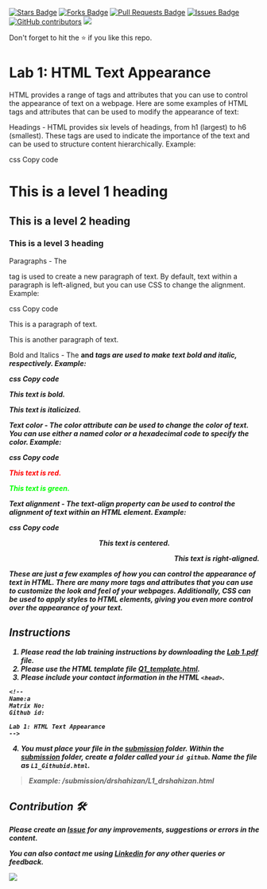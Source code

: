<a href="https://github.com/drshahizan/learn-php/stargazers"><img src="https://img.shields.io/github/stars/drshahizan/learn-php" alt="Stars Badge"/></a>
<a href="https://github.com/drshahizan/learn-php/network/members"><img src="https://img.shields.io/github/forks/drshahizan/learn-php" alt="Forks Badge"/></a>
<a href="https://github.com/drshahizan/learn-php/pulls"><img src="https://img.shields.io/github/issues-pr/drshahizan/learn-php" alt="Pull Requests Badge"/></a>
<a href="https://github.com/drshahizan/learn-php/issues"><img src="https://img.shields.io/github/issues/drshahizan/learn-php" alt="Issues Badge"/></a>
<a href="https://github.com/drshahizan/learn-php/graphs/contributors"><img alt="GitHub contributors" src="https://img.shields.io/github/contributors/drshahizan/learn-php?color=2b9348"></a>
![](https://visitor-badge.glitch.me/badge?page_id=drshahizan/learn-php)

Don't forget to hit the :star: if you like this repo.

# Lab 1: HTML Text Appearance

HTML provides a range of tags and attributes that you can use to control the appearance of text on a webpage. Here are some examples of HTML tags and attributes that can be used to modify the appearance of text:

Headings - HTML provides six levels of headings, from h1 (largest) to h6 (smallest). These tags are used to indicate the importance of the text and can be used to structure content hierarchically.
Example:

css
Copy code
<h1>This is a level 1 heading</h1>
<h2>This is a level 2 heading</h2>
<h3>This is a level 3 heading</h3>
Paragraphs - The <p> tag is used to create a new paragraph of text. By default, text within a paragraph is left-aligned, but you can use CSS to change the alignment.
Example:

css
Copy code
<p>This is a paragraph of text.</p>
<p>This is another paragraph of text.</p>
Bold and Italics - The <b> and <i> tags are used to make text bold and italic, respectively.
Example:

css
Copy code
<p>This text is <b>bold</b>.</p>
<p>This text is <i>italicized</i>.</p>
Text color - The color attribute can be used to change the color of text. You can use either a named color or a hexadecimal code to specify the color.
Example:

css
Copy code
<p style="color: red;">This text is red.</p>
<p style="color: #00FF00;">This text is green.</p>
Text alignment - The text-align property can be used to control the alignment of text within an HTML element.
Example:

css
Copy code
<p style="text-align: center;">This text is centered.</p>
<p style="text-align: right;">This text is right-aligned.</p>
These are just a few examples of how you can control the appearance of text in HTML. There are many more tags and attributes that you can use to customize the look and feel of your webpages. Additionally, CSS can be used to apply styles to HTML elements, giving you even more control over the appearance of your text.

## Instructions

1. Please read the lab training instructions by downloading the [Lab 1.pdf](./download/Lab%201.pdf) file.
2. Please use the HTML template file [Q1_template.html](download/Q1_template.html).
3. Please include your contact information in the HTML `<head>`.

``` 
<!--
Name:a
Matrix No:
Github id:

Lab 1: HTML Text Appearance
-->
```
4. You must place your file in the [submission](./submission) folder. Within the [submission](./submission) folder, create a folder called your `id github`. Name the file as `L1_Githubid.html`.
  > Example: 
  > /submission/drshahizan/L1_drshahizan.html

## Contribution 🛠️
Please create an [Issue](https://github.com/drshahizan/learn-php/issues) for any improvements, suggestions or errors in the content.

You can also contact me using [Linkedin](https://www.linkedin.com/in/drshahizan/) for any other queries or feedback.

![](https://visitor-badge.glitch.me/badge?page_id=drshahizan)
